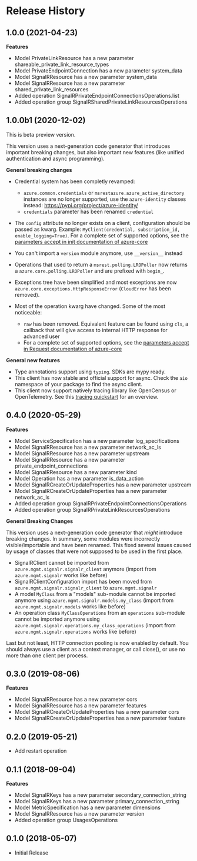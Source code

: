 # Release History

## 1.0.0 (2021-04-23)

**Features**

  - Model PrivateLinkResource has a new parameter shareable_private_link_resource_types
  - Model PrivateEndpointConnection has a new parameter system_data
  - Model SignalRResource has a new parameter system_data
  - Model SignalRResource has a new parameter shared_private_link_resources
  - Added operation SignalRPrivateEndpointConnectionsOperations.list
  - Added operation group SignalRSharedPrivateLinkResourcesOperations

## 1.0.0b1 (2020-12-02)

This is beta preview version.

This version uses a next-generation code generator that introduces important breaking changes, but also important new features (like unified authentication and async programming).

**General breaking changes**

- Credential system has been completly revamped:

  - `azure.common.credentials` or `msrestazure.azure_active_directory` instances are no longer supported, use the `azure-identity` classes instead: https://pypi.org/project/azure-identity/
  - `credentials` parameter has been renamed `credential`

- The `config` attribute no longer exists on a client, configuration should be passed as kwarg. Example: `MyClient(credential, subscription_id, enable_logging=True)`. For a complete set of
  supported options, see the [parameters accept in init documentation of azure-core](https://github.com/Azure/azure-sdk-for-python/blob/master/sdk/core/azure-core/CLIENT_LIBRARY_DEVELOPER.md#available-policies)
- You can't import a `version` module anymore, use `__version__` instead
- Operations that used to return a `msrest.polling.LROPoller` now returns a `azure.core.polling.LROPoller` and are prefixed with `begin_`.
- Exceptions tree have been simplified and most exceptions are now `azure.core.exceptions.HttpResponseError` (`CloudError` has been removed).
- Most of the operation kwarg have changed. Some of the most noticeable:

  - `raw` has been removed. Equivalent feature can be found using `cls`, a callback that will give access to internal HTTP response for advanced user
  - For a complete set of
  supported options, see the [parameters accept in Request documentation of azure-core](https://github.com/Azure/azure-sdk-for-python/blob/master/sdk/core/azure-core/CLIENT_LIBRARY_DEVELOPER.md#available-policies)

**General new features**

- Type annotations support using `typing`. SDKs are mypy ready.
- This client has now stable and official support for async. Check the `aio` namespace of your package to find the async client.
- This client now support natively tracing library like OpenCensus or OpenTelemetry. See this [tracing quickstart](https://github.com/Azure/azure-sdk-for-python/tree/master/sdk/core/azure-core-tracing-opentelemetry) for an overview.

## 0.4.0 (2020-05-29)

**Features**

  - Model ServiceSpecification has a new parameter log_specifications
  - Model SignalRResource has a new parameter network_ac_ls
  - Model SignalRResource has a new parameter upstream
  - Model SignalRResource has a new parameter private_endpoint_connections
  - Model SignalRResource has a new parameter kind
  - Model Operation has a new parameter is_data_action
  - Model SignalRCreateOrUpdateProperties has a new parameter upstream
  - Model SignalRCreateOrUpdateProperties has a new parameter network_ac_ls
  - Added operation group SignalRPrivateEndpointConnectionsOperations
  - Added operation group SignalRPrivateLinkResourcesOperations

**General Breaking Changes**

This version uses a next-generation code generator that *might*
introduce breaking changes. In summary, some modules were incorrectly
visible/importable and have been renamed. This fixed several issues
caused by usage of classes that were not supposed to be used in the
first place.

  - SignalRClient cannot be imported from
    `azure.mgmt.signalr.signalr_client` anymore (import from
    `azure.mgmt.signalr` works like before)
  - SignalRClientConfiguration import has been moved from
    `azure.mgmt.signalr.signalr_client` 
    to `azure.mgmt.signalr`  
  - A model `MyClass` from a "models" sub-module cannot be imported
    anymore using `azure.mgmt.signalr.models.my_class` (import from
    `azure.mgmt.signalr.models` works like before)
  - An operation class `MyClassOperations` from an `operations`
    sub-module cannot be imported anymore using
    `azure.mgmt.signalr.operations.my_class_operations` (import from
    `azure.mgmt.signalr.operations` works like before)

Last but not least, HTTP connection pooling is now enabled by default.
You should always use a client as a context manager, or call close(), or
use no more than one client per process.

## 0.3.0 (2019-08-06)

**Features**

  - Model SignalRResource has a new parameter cors
  - Model SignalRResource has a new parameter features
  - Model SignalRCreateOrUpdateProperties has a new parameter cors
  - Model SignalRCreateOrUpdateProperties has a new parameter feature

## 0.2.0 (2019-05-21)

  - Add restart operation

## 0.1.1 (2018-09-04)

**Features**

  - Model SignalRKeys has a new parameter secondary_connection_string
  - Model SignalRKeys has a new parameter primary_connection_string
  - Model MetricSpecification has a new parameter dimensions
  - Model SignalRResource has a new parameter version
  - Added operation group UsagesOperations

## 0.1.0 (2018-05-07)

  - Initial Release
